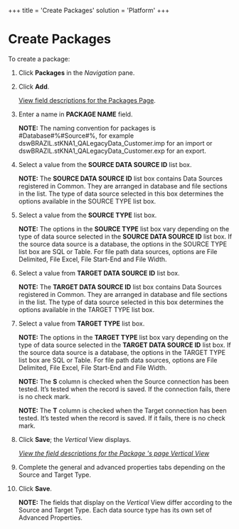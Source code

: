 +++
title = 'Create Packages'
solution = 'Platform'
+++

# Create Packages

To create a package:

1.  Click **Packages** in the *Navigation* pane.

2.  Click **Add**.
    
    [View field descriptions for the Packages Page](Packages_H.htm).

3.  Enter a name in **PACKAGE NAME** field.
    
    **NOTE:** The naming convention for packages is
    \#Database\#%\#Source\#%, for example
    dswBRAZIL.stKNA1\_QALegacyData\_Customer.imp for an import or
    dswBRAZIL.stKNA1\_QALegacyData\_Customer.exp for an export.

4.  Select a value from the **SOURCE DATA SOURCE ID** list box.
    
    **NOTE:** The **SOURCE DATA SOURCE ID** list box contains Data
    Sources registered in Common. They are arranged in database and file
    sections in the list. The type of data source selected in this box
    determines the options available in the SOURCE TYPE list box.

5.  Select a value from the **SOURCE TYPE** list box.
    
    **NOTE:** The options in the **SOURCE TYPE** list box vary depending
    on the type of data source selected in the **SOURCE DATA SOURCE ID**
    list box. If the source data source is a database, the options in
    the SOURCE TYPE list box are SQL or Table. For file path data
    sources, options are File Delimited, File Excel, File Start-End and
    File Width.

6.  Select a value from **TARGET DATA SOURCE ID** list box.
    
    **NOTE:** The **TARGET DATA SOURCE ID** list box contains Data
    Sources registered in Common. They are arranged in database and file
    sections in the list. The type of data source selected in this box
    determines the options available in the TARGET TYPE list box.

7.  Select a value from **TARGET TYPE** list box.
    
    **NOTE:** The options in the **TARGET TYPE** list box vary depending
    on the type of data source selected in the **TARGET DATA SOURCE ID**
    list box. If the source data source is a database, the options in
    the TARGET TYPE list box are SQL or Table. For file path data
    sources, options are File Delimited, File Excel, File Start-End and
    File Width.
    
    **NOTE:** The **S** column is checked when the Source connection has
    been tested. It’s tested when the record is saved. If the connection
    fails, there is no check mark.
    
    **NOTE:** The **T** column is checked when the Target connection has
    been tested. It’s tested when the record is saved. If it fails,
    there is no check mark.

8.  Click **Save**; the *Vertical* View displays.
    
    *[View the field descriptions for the Package 's page Vertical
    View](Packages_H.htm#Packages_V)*

9.  Complete the general and advanced properties tabs depending on the
    Source and Target Type.

10. Click **Save**.
    
    **NOTE:** The fields that display on the *Vertical* View differ
    according to the Source and Target Type. Each data source type has
    its own set of Advanced Properties.
